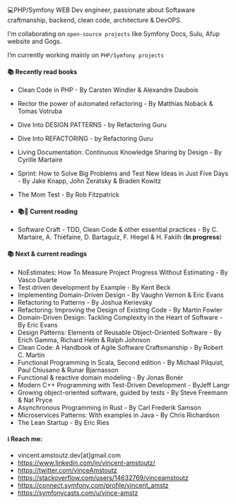 💻PHP/Symfony WEB Dev engineer, passionate about  Softaware craftmanship, backend, clean code, architecture & DevOPS.

I'm collaborating on `open-source projects` like Symfony Docs, Sulu, Afup website and Gogs.

I’m currently working mainly on `PHP/Symfony projects`

#### 📚 Recently read books
- Clean Code in PHP - By Carsten Windler & Alexandre Daubois
- Rector the power of automated refactoring - By Matthias Noback & Tomas Votruba
- Dive Into DESIGN PATTERNS - by Refactoring Guru
- Dive Into REFACTORING - by Refactoring Guru
- Living Documentation: Continuous Knowledge Sharing by Design - By Cyrille Martaire
- Sprint: How to Solve Big Problems and Test New Ideas in Just Five Days - By Jake Knapp, John Zeratsky & Braden Kowitz 
- The Mom Test - By Rob Fitzpatrick

- #### 📚📶 Current reading
- Software Craft - TDD, Clean Code & other essential practices - By C. Martaire, A. Thiéfaine, D. Bartaguiz, F. Hiegel & H. Fakiih (**In progress**)

#### 📚 Next & current readings
- NoEstimates: How To Measure Project Progress Without Estimating - By Vasco Duarte
- Test driven development by Example - By Kent Beck
- Implementing Domain-Driven Design - By Vaughn Vernon & Eric Evans
- Refactoring to Patterns - By Joshua Kerievsky
- Refactoring: Improving the Design of Existing Code - By Martin Fowler
- Domain-Driven Design: Tackling Complexity in the Heart of Software - By Eric Evans
- Design Patterns: Elements of Reusable Object-Oriented Software - By Erich Gamma, Richard Helm & Ralph Johnson
- Clean Code: A Handbook of Agile Software Craftsmanship - By Robert C. Martin
- Functional Programming in Scala, Second edition - By Michaal Pilquist, Paul Chiusano & Runar Bjarnasson
- Functional & reactive domain modeling - By Jonas Bonér
- Modern C++ Programming with Test-Driven Development - ByJeff Langr
- Growing object-oriented software, guided by tests - By Steve Freemann & Nat Pryce
- Asynchronous Programming in Rust - By Carl Frederik Samson
- Microservices Patterns: With examples in Java - By Chris Richardson
- The Lean Startup - By Eric Ries

#### ℹ️ Reach me:
  -    vincent.amstoutz.dev[at]gmail.com
  -    https://www.linkedin.com/in/vincent-amstoutz/
  -    https://twitter.com/vinceAmstoutz
  -    https://stackoverflow.com/users/14632769/vinceamstoutz
  -    https://connect.symfony.com/profile/vincent_amstz
  -    https://symfonycasts.com/u/vince-amstz
